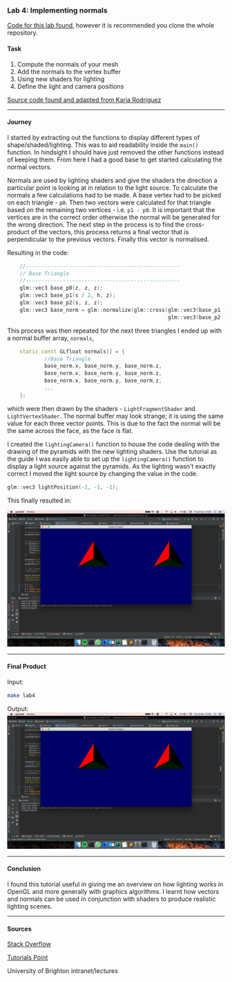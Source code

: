 ### Lab 4: Implementing normals

[Code for this lab found](https://github.com/petermcneil/CI312/tree/master/lab4/), however it is recommended you
clone the whole repository.

#### Task

1. Compute the normals of your mesh
2. Add the normals to the vertex buffer
3. Using new shaders for lighting
4. Define the light and camera positions

[Source code found and adapted from Karia Rodriguez](https://github.com/karina-rodriguez/CI312-opengl)

---
#### Journey

I started by extracting out the functions to display different types of shape/shaded/lighting.
This was to aid readability inside the `main()` function. In hindsight I should have just removed the
other functions instead of keeping them. From here I had a good base to get started calculating the normal vectors.

Normals are used by lighting shaders and give the shaders the direction a particular point is looking at in relation to the light
source. To calculate the normals a few calculations had to be made. A base vertex had to be picked on each triangle - `p0`. 
Then two vectors were calculated for that triangle based on the remaining two vertices - i.e. `p1 - p0`. It is important
that the vertices are in the correct order otherwise the normal will be generated for the wrong direction.
The next step in the process is to find the cross-product of the vectors, this process returns a final vector that
is perpendicular to the previous vectors. Finally this vector is normalised.

Resulting in the code:

```cpp
    //--------------------------------------------------
    // Base Triangle
    //--------------------------------------------------
    glm::vec3 base_p0(z, z, z);
    glm::vec3 base_p1(s / 2, h, z);
    glm::vec3 base_p2(s, z, z);
    glm::vec3 base_norm = glm::normalize(glm::cross(glm::vec3(base_p1 - base_p0),
                                                    glm::vec3(base_p2 - base_p0)));
```

This process was then repeated for the next three triangles I ended up with a normal buffer array, `normals`,
```cpp
    static const GLfloat normals[] = {
            //Base Triangle
            base_norm.x, base_norm.y, base_norm.z,
            base_norm.x, base_norm.y, base_norm.z,
            base_norm.x, base_norm.y, base_norm.z,
            ...
    };
```

which were then drawn by the shaders - `LightFragmentShader` and `LightVertexShader`. The normal buffer may look
strange; it is using the same value for each three vector points. This is due to the fact
the normal will be the same across the face, as the face is flat.

I created the `lightingCamera()` function to house the code dealing with the drawing of the pyramids
with the new lighting shaders. Use the tutorial as the guide I was easily able to set up the `lightingCamera()` function
to display a light source against the pyramids. As the lighting wasn't exactly correct I moved the light source
by changing the value in the code.

```cpp
glm::vec3 lightPosition(-1, -1, -1);
```

This finally resulted in:

![Shaded pyramid](./shaded.png)

---
#### Final Product

Input:
```bash
make lab4
```

Output:
![Shaded pyramid](./shaded.png)

---
#### Conclusion
I found this tutorial useful in giving me an overview on how lighting works in OpenGL and more generally with
graphics algorithms. I learnt how vectors and normals can be used in conjunction with shaders to produce realistic
lighting scenes.

---
#### Sources
[Stack Overflow](https://www.stackoverflow.com/)

[Tutorials Point](https://www.tutorialspoint.com/cplusplus)

University of Brighton intranet/lectures

